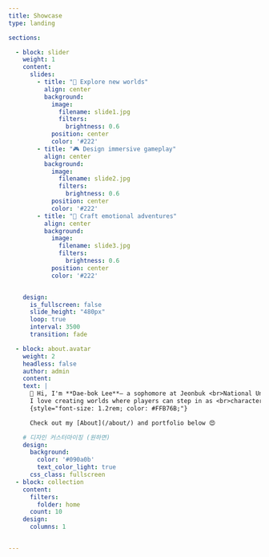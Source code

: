 ```yaml
---
title: Showcase
type: landing

sections:

  - block: slider
    weight: 1
    content:
      slides:
        - title: "🌌 Explore new worlds"
          align: center
          background:
            image:
              filename: slide1.jpg
              filters:
                brightness: 0.6
            position: center
            color: '#222'
        - title: "🎮 Design immersive gameplay"
          align: center
          background:
            image:
              filename: slide2.jpg
              filters:
                brightness: 0.6
            position: center
            color: '#222'
        - title: "🧭 Craft emotional adventures"
          align: center
          background:
            image:
              filename: slide3.jpg
              filters:
                brightness: 0.6
            position: center
            color: '#222' 


    design:
      is_fullscreen: false
      slide_height: "480px"
      loop: true
      interval: 3500
      transition: fade

  - block: about.avatar
    weight: 2
    headless: false
    author: admin
    content:
    text: |
      👋 Hi, I'm **Dae-bok Lee**— a sophomore at Jeonbuk <br>National University, aspiring to become a game designer.  
      I love creating worlds where players can step in as <br>characters and explore their own stories.
      {style="font-size: 1.2rem; color: #FFB76B;"}

      Check out my [About](/about/) and portfolio below 😍

    # 디자인 커스터마이징 (원하면)
    design:
      background:
        color: '#090a0b'
        text_color_light: true
      css_class: fullscreen
  - block: collection
    content:
      filters:
        folder: home
      count: 10
    design:
      columns: 1


---
```

